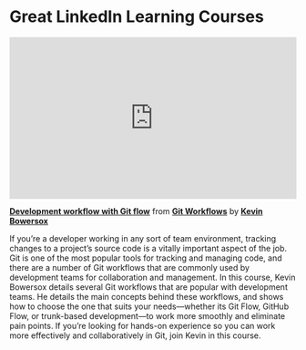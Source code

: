 <h1>Great LinkedIn Learning Courses</h1>
<div style="position:relative;height:0;padding-bottom:56.25%"><iframe width="640" height="360" src="https://www.linkedin.com/learning/embed/git-workflows/development-workflow-with-git-flow?autoplay=false&claim=AQHG9BY66uPEMgAAAZiA7KPSzvtkyEdnMcfDT0VNAGwoIuWUPDfH6bkxA4vwCH8C3jW7eRZfNmO5GMd3Ik5709nqumqzbr5muhIaRixVkNfeOp7wLFGHL1H0sPwYRzk_8c3qHr1TeAnImL6tPQf-Sdx1t4dO2-YV305ZGzo6Fu6-zHXWa2Bpb2Dj-ZJWy5L-OPVngvKI-kfTYgRpKQ-bCbrb90ETwpukpiQ3XQpEhq6r1pd-X3mHjzJqXJRRT9R-EkdBvTDaTePMk0vpMXFAGTJ5jZawnqUTAqAlJMMB3g69gX2TUC-Q9I2oE2LFfp3K9bYL6ByFfMTtUjnBMOkl_S6v0LB0IxWOknm7v-CtYGJZF_UdDspoVEPPQLbG_vWhELos-_3O9DmMj5cl5yfCqpcGsS1WVyofapqFtqQzFPwi_KhUtNSk9ljx3Kt2yTjqX_ZqnLHkPTndfIh9XMJnTI-2B8M5Rxhi7D047spK5MYiCgAUPN3erbhgdsUngqSUzT1-Kywg62DyniInNyHP0R_dmvN484jLts4Qj0mOBsMUbDq8-43wRDqwdvc28WsIHAau1ckTQ7vCWevvHzJwuAuo3G5YtogXVQebsI0PtPGf3zgZcsii2nsLG_4H6P3CrPSZRxNnJB-eoN2EuQSfxnzvzmQbXsD5Od7yf8_xIJFBQXOHGwOqsL-UrFBZL8oFhYHyi7g_y4IRTVZ6VOGdQjZ3Sp_eAeRaes0tNnH9tW_HEJ5TKFx5uy8vSnB0i_HyUasjhUb26kIgkG-0qyGHQQK27DZnJRA7usUJ9pheMYELnDg-C5CVfy1rk1t-iB8sRzJvRAQIftkWELHJ7PJIImkd3UtTnGmp4L_qpwgORalB7oqw9LDF8CH7a_Vb0KCDdZOEgVtxMnTI98h5_00-sB_J8fLZzealadLyswbphQgbTeZLIpHpfM1U_Y6wUppEBLzxiKyFShmBwbpP_08g9qhOFWGcSaGCL-nxYpYH3zjFf5BOJumx4ybXq9aUiIX6pyOobFrErIOVDdvYe1q4D8L9OabACyi-vXxoYNC6wIMzTS-jzXBYWn3S4Xwz7uw9M7VZUl5vK5_mESLbz9zd2SxDKA93VtpGzlQid57LpjrsuFPoyC-bdleDqgWCXGDmub7f6Cweixgpxe6AZoVpsUGd6AT3dNcR-p-eXIrMup6LVcf_Nw21CT3Z3rqiBkgKif9qZgj8_NTlZQ-_Dn2AZn_JON95" mozallowfullscreen="true" webkitallowfullscreen="true" allowfullscreen="true" frameborder="0" style="position:absolute;width:100%;height:100%;left:0"></iframe></div><p><strong><a href="https://www.linkedin.com/learning/git-workflows/development-workflow-with-git-flow?trk=embed_lil">Development workflow with Git flow</a></strong> from <strong><a href="https://www.linkedin.com/learning/git-workflows?trk=embed_lil">Git Workflows</a></strong> by <strong><a href="https://www.linkedin.com/learning/instructors/kevin-bowersox?trk=embed_lil">Kevin Bowersox</a></strong></p>

If you’re a developer working in any sort of team environment, tracking changes to a project’s source code is a vitally important aspect of the job. Git is one of the most popular tools for tracking and managing code, and there are a number of Git workflows that are commonly used by development teams for collaboration and management. In this course, Kevin Bowersox details several Git workflows that are popular with development teams. He details the main concepts behind these workflows, and shows how to choose the one that suits your needs—whether its Git Flow, GitHub Flow, or trunk-based development—to work more smoothly and eliminate pain points. If you’re looking for hands-on experience so you can work more effectively and collaboratively in Git, join Kevin in this course.
